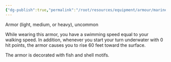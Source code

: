 ```yaml
---
{"dg-publish":true,"permalink":"/root/resources/equipment/armour/mariner-s-armour/"}
---
```


Armor (light, medium, or heavy), uncommon 

While wearing this armor, you have a swimming speed equal to your walking speed. In addition, whenever you start your turn underwater with 0 hit points, the armor causes you to rise 60 feet toward the surface. 

The armor is decorated with fish and shell motifs.
